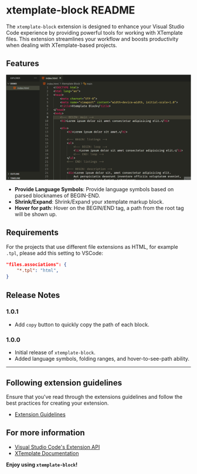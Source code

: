 # xtemplate-block README

The `xtemplate-block` extension is designed to enhance your Visual Studio Code experience by providing powerful tools for working with XTemplate files. This extension streamlines your workflow and boosts productivity when dealing with XTemplate-based projects.

## Features
![What this extension can do](./media/main-features-new.gif)

- **Provide Language Symbols**: Provide language symbols based on parsed blocknames of BEGIN-END.
- **Shrink/Expand**: Shrink/Expand your xtemplate markup block.
- **Hover for path**: Hover on the BEGIN/END tag, a path from the root tag will be shown up.

## Requirements

For the projects that use different file extensions as HTML, for example `.tpl`, please add this setting to VSCode:

```json
"files.associations": {
    "*.tpl": "html",
}
```

## Release Notes
### 1.0.1

- Add `copy` button to quickly copy the path of each block.

### 1.0.0

- Initial release of `xtemplate-block`.
- Added language symbols, folding ranges, and hover-to-see-path ability.

---

## Following extension guidelines

Ensure that you've read through the extensions guidelines and follow the best practices for creating your extension.

- [Extension Guidelines](https://code.visualstudio.com/api/references/extension-guidelines)

## For more information

- [Visual Studio Code's Extension API](https://code.visualstudio.com/api)
- [XTemplate Documentation](https://example.com/xtemplate-docs)

**Enjoy using `xtemplate-block`!**
